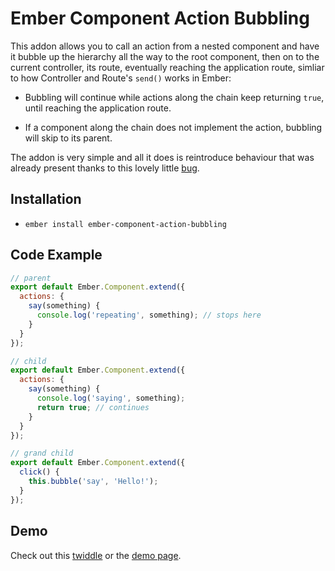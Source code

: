 # Ember Component Action Bubbling

This addon allows you to call an action from a nested component
and have it bubble up the hierarchy all the way to the root component, then
on to the current controller, its route, eventually reaching the application
route, simliar to how Controller and Route's `send()` works in Ember:

* Bubbling will continue while actions along the chain keep returning `true`,
  until reaching the application route.

* If a component along the chain does not implement the action, bubbling will
  skip to its parent.

The addon is very simple and all it does is reintroduce behaviour that was
already present thanks to this lovely little
[bug](https://github.com/emberjs/ember.js/issues/14275).

## Installation

* `ember install ember-component-action-bubbling`

## Code Example

```js
// parent
export default Ember.Component.extend({
  actions: {
    say(something) {
      console.log('repeating', something); // stops here
    }
  }
});

// child
export default Ember.Component.extend({
  actions: {
    say(something) {
      console.log('saying', something);
      return true; // continues
    }
  }
});

// grand child
export default Ember.Component.extend({
  click() {
    this.bubble('say', 'Hello!');
  }
});
```

## Demo

Check out this [twiddle](https://ember-twiddle.com/bad336b20fad4008b2e49ed8a656605a) or
the [demo page](https://rhyek.github.io/ember-component-action-bubbling/).
